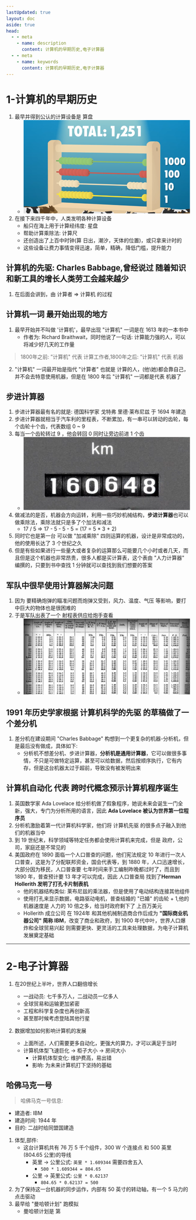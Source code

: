 ```yaml
---
lastUpdated: true
layout: doc
aside: true
head:
  - - meta
    - name: description
      content: 计算机的早期历史,电子计算器
  - - meta
    - name: keywords
      content: 计算机的早期历史,电子计算器
---
```

# 1-计算机的早期历史
1. 最早并得到公认的计算设备是 算盘
    * ![算盘](./image/01-abacus.png)
2. 在接下来四千年中，人类发明各种计算设备
    * 船只在海上用于计算经纬度: 星盘
    * 帮助计算乘除法: 计算尺
    * 还创造出了上百中时钟(算 日出，潮汐，天体的位置)，或只拿来计时的
    * 这些设备让费力事情变得迅速，简单，精确，降低门槛，提升能力

## 计算机的先驱: **Charles Babbage,曾经说过 随着知识和新工具的增长人类劳工会越来越少**
1. 在后面会讲到，由 计算者 => 计算机 的过程

## 计算机一词 最开始出现的地方
1. 最早开始并不叫做 '计算机'，最早出现 "计算机" 一词是在 1613 年的一本书中
    * 作者为: Richard Braithwait，同时他说了一句话: 计算能力强的人，可以将减少好几天的工作量
> 1800年之前: ”计算机" 代表 计算工作者,1800年之后: ”计算机" 代表 机器
2. "计算机" 一词最开始是指代 "计算者" 也就是 计算的人，(他\她)都会靠自己，并不会去特意使用机器，但是在 1800 年后 "计算机" 一词都是代表 机器了

## 步进计算器
1. 步进计算器最有名的就是: 德国科学家 戈特弗 里德·莱布尼兹 于 1694 年建造
2. 步进计算器就相当于汽车利的里程表，不断累加，有一串可以转动的齿轮，每个齿轮十个齿，代表数组 0 ~ 9
3. 每当一个齿轮转过 9 ，他会转回 0 同时让旁边前进 1 个齿
    * ![里程计算器](./image/02-schedule.png)
4. 做减法的是否，机器会方向运转，利用一些巧妙机械结构，**步进计算器**也可以做乘除法，乘除法就只是多了个加法和减法
    * 17 / 5 => 17 - 5 - 5 - 5 = (17 = 5 * 3 + 2)
5. 同时它也是第一台 可以做 "加减乘除" 四则运算的机器，设计是非常成功的，他的使用长达了 3 个世纪之久
6. 但是有些如果进行一些量大或者复杂的运算那么可能要几个小时或者几天，而且但是这个机器也非常昂贵，很多人都是买计算表，这个表由 "人力计算器" 编撰的，只要到书中查找 1 分钟就可以查找到我们想要的答案

## 军队中很早使用计算器解决问题
1. 因为 要精确炮弹的瞄准问题而炮弹又受到，风力、温度、气压 等影响，要打中巨大的物体也是很困难的
2. 于是军队出表了一个 射程表供应给炮手查看
    * ![射程表](./image/03-rangeTable.png)

## 1991 年历史学家根据 计算机科学的先驱 的草稿做了一个差分机
1. 差分机在建设期间 "Charles Babbage" 构想到一个更复杂的机器-分析机，但是最后没有做成，具体如下:
    * 分析机不想差分机、步进计算器，**分析机是通用计算器**，它可以做很多事情，不只是可做特定运算，甚至可以给数据，然后按顺序执行，它有内存，但是这台机器太过于超前，导致没有被发明出来

## 计算机自动化 代表 跨时代概念预示计算机程序诞生
1. 英国数学家 Ada Lovelace 给分析机做了假象程序，她说未来会诞生一门全新，强大，专门为分析所用的语言，因此 **Ada Lovelace 被认为世界第一位程序员**
2. 分析机激励着第一代计算机科学家，他们将 计算机先驱 的很多点子融入到他们的机器当中
3. 到 19 世纪末，科学领域等特定任务都会使用计算机来完成，但是 政府，公司，家庭还是不常见的
4. 美国政府在 1890 面临一个人口普查的问题，他们宪法规定 10 年进行一次人口普查，这是为了分配联邦资金，国会代表等，到 1880 年，人口迅速增长，大部分因为移民，人口普查要 七年时间来手工编制昨晚都过时了，而且到 1890 年，普查预计要 13 年才可以完成，因此 人口普查局 找到了**Herman Hollerith 发明了打孔卡片制表机**
    * 他的机器结构类似: 莱布尼兹的乘法器，但是使用了电动结构连接其他组件
    * 使用打孔来显示数据，电路驱动电机，普查结婚的 "已婚" 的齿轮 + 1,他的机器速度是 人力的 10 倍之多，给当时政府剩下了 上百万美元
    * Hollerith 成立公司 在 1924年 和其他机械制造商合作后成为 **"国际商业机器公司" 简称 IBM**，改变了商业和政府，到 1900 年代中叶，世界人口爆炸和全球贸易兴起 则需要更快、更灵活的工具来处理数据，为电子计算机 发展奠定基础

---------------------------------------

# 2-电子计算器
1. 在20世纪上半叶，世界人口翻倍增长
    - 一战动员: 七千多万人，二战动员一亿多人
    - 全球贸易和运输更加紧密
    - 工程和科学复杂度也再创新高
    - 甚至那时候考虑登陆其他行星
    
2. 数据增加如何影响计算机的发展
    - 上面所述，人们需要更多自动化，更强大的算力，才可以满足于当时
    - 计算机体型飞速巨化 -> 柜子大小 -> 房间大小
        - 计算机体型变化: 维护费高，易出错
        - 影响: 为未来计算机打下坚持的基础
## 哈佛马克一号
> 哈佛马克一号信息:
- 建造者: IBM
- 建造时间: 1944 年
- 目的: 二战时给同盟国建造
1. 体型,部件:
    - 这台计算机共有 76 万 5 千个组件，300 W 个连接点 和 500 英里(804.65 公里)的导线
        - 英里 -> 公里公式: `英里 * 1.609344` 需要四舍五入
            - `500 * 1.609344 = 804.65` 
        - 公里 -> 英里公式: `公里 * 0.62137`
            - `804.65 * 0.62137 = 500`
2. 为了保持这一台机器的同步运作，内部有 50 英寸的转动轴，有一个 5 马力的点击驱动
3. 最早给 "曼哈顿计划" 跑模拟
    * 曼哈顿计划是 第